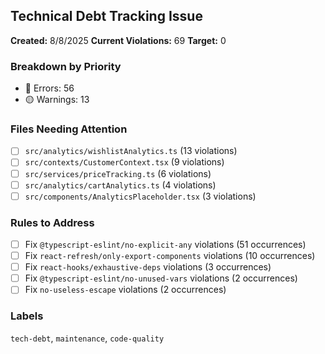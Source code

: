 ## Technical Debt Tracking Issue

**Created:** 8/8/2025
**Current Violations:** 69
**Target:** 0

### Breakdown by Priority

- 🔴 Errors: 56
- 🟡 Warnings: 13

### Files Needing Attention

- [ ] `src/analytics/wishlistAnalytics.ts` (13 violations)
- [ ] `src/contexts/CustomerContext.tsx` (9 violations)
- [ ] `src/services/priceTracking.ts` (6 violations)
- [ ] `src/analytics/cartAnalytics.ts` (4 violations)
- [ ] `src/components/AnalyticsPlaceholder.tsx` (3 violations)

### Rules to Address

- [ ] Fix `@typescript-eslint/no-explicit-any` violations (51 occurrences)
- [ ] Fix `react-refresh/only-export-components` violations (10 occurrences)
- [ ] Fix `react-hooks/exhaustive-deps` violations (3 occurrences)
- [ ] Fix `@typescript-eslint/no-unused-vars` violations (2 occurrences)
- [ ] Fix `no-useless-escape` violations (2 occurrences)

### Labels
`tech-debt`, `maintenance`, `code-quality`
